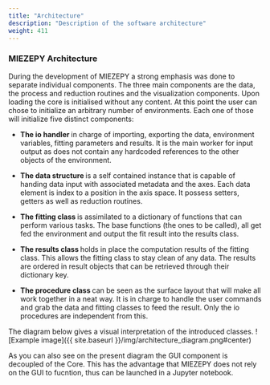 ```yaml
---
title: "Architecture"
description: "Description of the software architecture"
weight: 411
---
```


### MIEZEPY Architecture

During the development of MIEZEPY a strong emphasis was done to separate individual components. The three main components are the data, the process and reduction routines and the visualization components. Upon loading the core is initialised without any content. At this point the user can chose to initialize an arbitrary number of environments. Each one of those will initialize five distinct components:

- <b> The io handler </b> in charge of importing, exporting the data, environment variables, fitting parameters and results. It is the main worker for input output as does not contain any hardcoded references to the other objects of the environment.

- <b> The data structure </b> is a self contained instance that is capable of handing data input with associated metadata and the axes. Each data element is index to a position in the axis space. It possess setters, getters as well as reduction routines. 

- <b> The fitting class </b> is assimilated to a dictionary of functions that can perform various tasks. The base functions (the ones to be called), all get fed the environment and output the fit result into the results class.

- <b> The results class </b> holds in place the computation results of the fitting class. This allows the fitting class to stay clean of any data. The results are ordered in result objects that can be retrieved through their dictionary key. 

- <b> The procedure class </b> can be seen as the surface layout that will make all work together in a neat way. It is in charge to handle the user commands and grab the data and fitting classes to feed the result. Only the io procedures are independent from this. 

The diagram below gives a visual interpretation of the introduced classes. 
![Example image]({{ site.baseurl }}/img/architecture_diagram.png#center)

As you can also see on the present diagram the GUI component is decoupled of the Core. This has the advantage that MIEZEPY does not rely on the GUI to fucntion, thus can be launched in a Jupyter notebook. 
